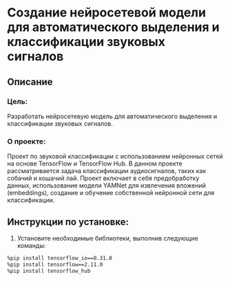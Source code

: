 # Создание нейросетевой модели для автоматического выделения и классификации звуковых сигналов
## Описание
### Цель:
Разработать нейросетевую модель для автоматического выделения и классификации звуковых сигналов.
### О проекте:
Проект по звуковой классификации с использованием нейронных сетей на основе TensorFlow и TensorFlow Hub. В данном проекте рассматривается задача классификации аудиосигналов, таких как собачий и кошачий лай. Проект включает в себя предобработку данных, использование модели YAMNet для извлечения вложений (embeddings), создание и обучение собственной нейронной сети для классификации.

## Инструкции по установке:

1. Установите необходимые библиотеки, выполнив следующие команды:

```bash
%pip install tensorflow_io==0.31.0
%pip install tensorflow==2.11.0
%pip install tensorflow_hub
